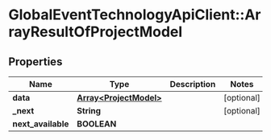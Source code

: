 # GlobalEventTechnologyApiClient::ArrayResultOfProjectModel

## Properties
Name | Type | Description | Notes
------------ | ------------- | ------------- | -------------
**data** | [**Array&lt;ProjectModel&gt;**](ProjectModel.md) |  | [optional] 
**_next** | **String** |  | [optional] 
**next_available** | **BOOLEAN** |  | 

